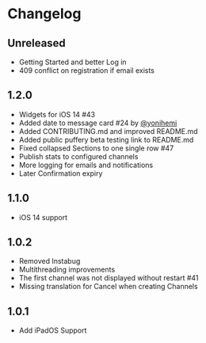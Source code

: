 # Changelog

## Unreleased

* Getting Started and better Log in
* 409 conflict on registration if email exists

## 1.2.0

* Widgets for iOS 14 #43
* Added date to message card #24 by [@yonihemi](https://github.com/yonihemi)
* Added CONTRIBUTING.md and improved README.md
* Added public puffery beta testing link to README.md
* Fixed collapsed Sections to one single row #47
* Publish stats to configured channels
* More logging for emails and notifications
* Later Confirmation expiry

## 1.1.0

* iOS 14 support

## 1.0.2

* Removed Instabug
* Multithreading improvements
* The first channel was not displayed without restart #41
* Missing translation for Cancel when creating Channels

## 1.0.1

* Add iPadOS Support
